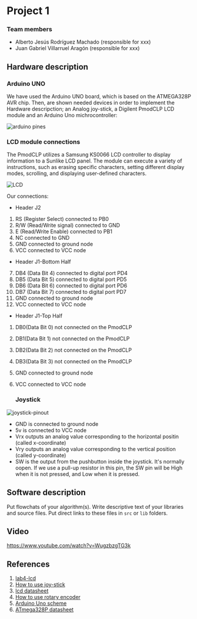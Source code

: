 # Project 1

### Team members

* Alberto Jesús Rodríguez Machado (responsible for xxx)
* Juan Gabriel Villarruel Aragón (responsible for xxx)

## Hardware description


### Arduino UNO
We have used the Arduino UNO board, which is based on the ATMEGA328P AVR chip.
Then, are shown needed devices in order to implement the Hardware descripction; an Analog joy-stick, a Digilent PmodCLP LCD module and an Arduino Uno michrocontroller:

![arduino pines](https://user-images.githubusercontent.com/114478665/205801328-98a1b3a3-3683-46dd-b304-cfa29902ad7a.jpeg)


### LCD module connections
The PmodCLP utilizes a Samsung KS0066 LCD controller to display information to a Sunlike LCD panel. The module can execute a variety of instructions, such as erasing specific characters, setting different display modes, scrolling, and displaying user-defined characters.

![LCD](https://user-images.githubusercontent.com/114478665/205805599-93924876-041f-4d80-b408-3c0fd2f10418.png)

Our connections:

- Header J2
1. RS (Register Select) connected to PB0
2. R/W (Read/Write signal) connected to GND
3. E (Read/Write Enable) connected to PB1
4. NC connected to GND
5. GND connected to ground node
6. VCC connected to VCC node

- Header J1-Bottom Half
7. DB4 (Data Bit 4) connected to digital port PD4
8. DB5 (Data Bit 5) connected to digital port PD5
9. DB6 (Data Bit 6) connected to digital port PD6
10. DB7 (Data Bit 7) connected to digital port PD7
11. GND connected to ground node
12. VCC connected to VCC node

- Header J1-Top Half
1. DB0(Data Bit 0) not connected on the PmodCLP
2. DB1(Data Bit 1) not connected on the PmodCLP
3. DB2(Data Bit 2) not connected on the PmodCLP
4. DB3(Data Bit 3) not connected on the PmodCLP
5. GND connected to ground node
6. VCC connected to VCC node






    ### Joystick

![joystick-pinout](https://user-images.githubusercontent.com/114478665/205809645-354abd0d-8842-42dd-b8fd-089f4948db37.jpg)

* GND is connected to ground node 
* 5v is connected to VCC node
* Vrx outputs an analog value corresponding to the horizontal positin (called x-coordinate)
* Vry outputs an analog value corresponding to the vertical position (called y-coordinate)
* SW is the output from the pushbutton inside the joystick. It's normally oopen. If we use a pull-up resistor in this pin, the SW pin will be High when it is not pressed, and Low when it is pressed.


## Software description

Put flowchats of your algorithm(s). Write descriptive text of your libraries and source files. Put direct links to these files in `src` or `lib` folders.

## Video

https://www.youtube.com/watch?v=WugzbzgTG3k



## References

1. [lab4-lcd](https://github.com/tomas-fryza/digital-electronics-2/tree/master/labs/04-lcd)
2. [How to use joy-stick](https://www.robotique.tech/robotics/using-the-joystick-with-arduino/#google_vignette)
3. [lcd datasheet](https://digilent.com/reference/_media/pmod:pmod:pmodclp_rm.pdf)
4. [How to use rotary encoder](https://electronoobs.com/eng_arduino_tut125.php)
5. [Arduino Uno scheme](https://pighixxx.tumblr.com/tagged/Arduino%20Uno)
6. [ATmega328P datasheet](https://ww1.microchip.com/downloads/aemDocuments/documents/MCU08/ProductDocuments/DataSheets/ATmega48A-PA-88A-PA-168A-PA-328-P-DS-DS40002061B.pdf)
